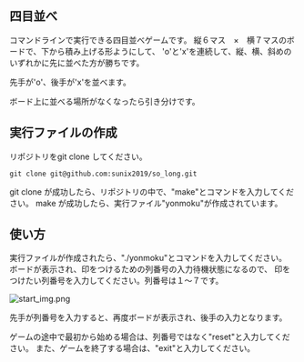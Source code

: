 ## 四目並べ

コマンドラインで実行できる四目並べゲームです。
縦６マス　×　横７マスのボードで、下から積み上げる形ようにして、
'o'と'x'を連続して、縦、横、斜めのいずれかに先に並べた方が勝ちです。

先手が'o'、後手が'x'を並べます。

ボード上に並べる場所がなくなったら引き分けです。

## 実行ファイルの作成

リポジトリをgit clone してください。

```shell
git clone git@github.com:sunix2019/so_long.git
```

git clone が成功したら、リポジトリの中で、"make"とコマンドを入力してください。
make が成功したら、実行ファイル"yonmoku"が作成されています。

## 使い方

実行ファイルが作成されたら、"./yonmoku"とコマンドを入力してください。
ボードが表示され、印をつけるための列番号の入力待機状態になるので、
印をつけたい列番号を入力してください。列番号は１〜７です。


![start_img.png](https://user-images.githubusercontent.com/72925757/146100866-b9420cf8-62a8-48be-aaab-168a088d372a.png)



先手が列番号を入力すると、再度ボードが表示され、後手の入力となります。

ゲームの途中で最初から始める場合は、列番号ではなく"reset"と入力してください。
また、ゲームを終了する場合は、"exit"と入力してください。
